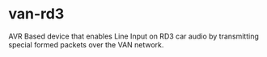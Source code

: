 van-rd3
=======

AVR Based device that enables Line Input on RD3 car audio by transmitting special formed packets over the VAN network.
